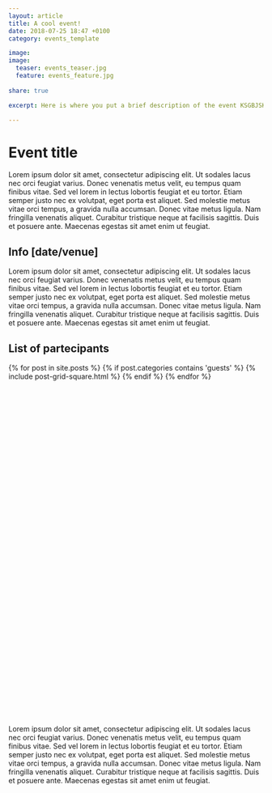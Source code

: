 ```yaml
---
layout: article
title: A cool event!
date: 2018-07-25 18:47 +0100
category: events_template

image:
image:
  teaser: events_teaser.jpg
  feature: events_feature.jpg
  
share: true

excerpt: Here is where you put a brief description of the event KSGBJSKNGJEARNBGIAERNGKJ;RE

---
```


# Event title

Lorem ipsum dolor sit amet, consectetur adipiscing elit. Ut sodales lacus nec orci feugiat varius. Donec venenatis metus velit, eu tempus quam finibus vitae. Sed vel lorem in lectus lobortis feugiat et eu tortor. Etiam semper justo nec ex volutpat, eget porta est aliquet. Sed molestie metus vitae orci tempus, a gravida nulla accumsan. Donec vitae metus ligula. Nam fringilla venenatis aliquet. Curabitur tristique neque at facilisis sagittis. Duis et posuere ante. Maecenas egestas sit amet enim ut feugiat.

## Info [date/venue]
Lorem ipsum dolor sit amet, consectetur adipiscing elit. Ut sodales lacus nec orci feugiat varius. Donec venenatis metus velit, eu tempus quam finibus vitae. Sed vel lorem in lectus lobortis feugiat et eu tortor. Etiam semper justo nec ex volutpat, eget porta est aliquet. Sed molestie metus vitae orci tempus, a gravida nulla accumsan. Donec vitae metus ligula. Nam fringilla venenatis aliquet. Curabitur tristique neque at facilisis sagittis. Duis et posuere ante. Maecenas egestas sit amet enim ut feugiat.


## List of partecipants
<div class="tiles-square" style="height: 700px;">
  {% for post in site.posts %}
    {% if post.categories contains 'guests' %}
    {% include post-grid-square.html %}
    {% endif %}
  {% endfor %}
</div><!-- /.tiles -->

Lorem ipsum dolor sit amet, consectetur adipiscing elit. Ut sodales lacus nec orci feugiat varius. Donec venenatis metus velit, eu tempus quam finibus vitae. Sed vel lorem in lectus lobortis feugiat et eu tortor. Etiam semper justo nec ex volutpat, eget porta est aliquet. Sed molestie metus vitae orci tempus, a gravida nulla accumsan. Donec vitae metus ligula. Nam fringilla venenatis aliquet. Curabitur tristique neque at facilisis sagittis. Duis et posuere ante. Maecenas egestas sit amet enim ut feugiat.




